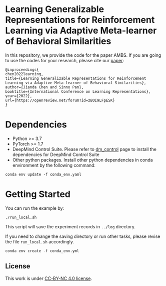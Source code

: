 # Learning Generalizable Representations for Reinforcement Learning via Adaptive Meta-learner of Behavioral Similarities
In this repository, we provide the code for the paper AMBS. If you are going to use the codes for your research, please cite our [paper](https://openreview.net/forum?id=zBOI9LFpESK):
```
@inproceedings{
chen2022learning,
title={Learning Generalizable Representations for Reinforcement Learning via Adaptive Meta-learner of Behavioral Similarities},
author={Jianda Chen and Sinno Pan},
booktitle={International Conference on Learning Representations},
year={2022},
url={https://openreview.net/forum?id=zBOI9LFpESK}
}
```
# Dependencies
* Python >= 3.7
* PyTorch >= 1.7
* DeepMind Control Suite. Please refer to [dm_control](url:https://github.com/deepmind/dm_control) page to install the dependencies for DeepMind Control Suite
* Other python packages. Install other python dependencies in conda environment by the following command:
```
conda env update -f conda_env.yaml
``` 
# Getting Started
You can run the example by:
```
./run_local.sh
```
This script will save the experiment records in ```../log``` directory.

If you need to change the saving directory or run other tasks, please revise the file ```run_local.sh``` accordingly.

```
conda env create -f conda_env.yml
```
## License
This work is under [CC-BY-NC 4.0 license](https://creativecommons.org/licenses/by-nc/4.0/).
